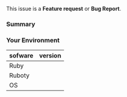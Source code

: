 <!-- Choose Issue type -->

This issue is a **Feature request** or **Bug Report**.

<!-- only bug report -->
<!--
### Chack list

- [ ] Do you reproduce the bug on the [master](https://github.com/ykzts/ruboty-discord/tree/master) branch?
- [ ] Did you check whether the bug is duplicated? ([Issues](https://github.com/ykzts/ruboty-discord/issues))

### Step to reproduce

1. ...
2. ...
3. ...
-->

### Summary

<!-- Please edit -->

### Your Environment

| sofware | version        |
|---------|----------------|
| Ruby    | <!-- 2.4.2 --> |
| Ruboty  | <!-- 1.3.0 --> |
| OS      |                |
